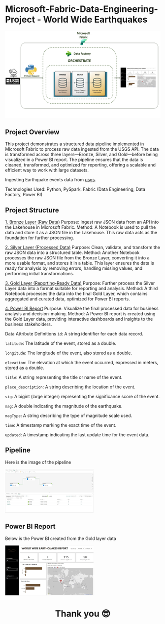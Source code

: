 # Microsoft-Fabric-Data-Engineering-Project - World Wide Earthquakes

<img src="Images\End to End Process Diagram.png" >


## Project Overview
This project demonstrates a structured data pipeline implemented in Microsoft Fabric to process raw data ingested from the USGS API. The data is transformed across three layers—Bronze, Silver, and Gold—before being visualized in a Power BI report. The pipeline ensures that the data is cleaned, transformed, and optimized for reporting, offering a scalable and efficient way to work with large datasets.

Ingesting Earthquake events data from [usgs](https://earthquake.usgs.gov/fdsnws/event/1/#parameters).

Technologies Used: Python, PySpark, Fabric (Data Engineering, Data Factory, Power BI)


## Project Structure

[1. Bronze Layer (Raw Data)](https://github.com/Gbemiclassic/Microsoft-Fabric-Data-Engineering-Project/blob/main/1.%20Bronze%20Layer%20Processing.ipynb)
Purpose: Ingest raw JSON data from an API into the Lakehouse in Microsoft Fabric.
Method: A Notebook is used to pull the data and store it as a JSON file in the Lakehouse. This raw data acts as the foundation for further processing.

[2. Silver Layer (Processed Data)](https://github.com/Gbemiclassic/Microsoft-Fabric-Data-Engineering-Project/blob/main/2.%20Silver%20Layer%20Processing.ipynb)
Purpose: Clean, validate, and transform the raw JSON data into a structured table.
Method: Another Notebook processes the raw JSON file from the Bronze Layer, converting it into a more usable format, and stores it in a table. This layer ensures the data is ready for analysis by removing errors, handling missing values, and performing initial transformations.

[3. Gold Layer (Reporting-Ready Data)](https://github.com/Gbemiclassic/Microsoft-Fabric-Data-Engineering-Project/blob/main/3.%20Gold%20Layer%20Processing.ipynb)
Purpose: Further process the Silver Layer data into a format suitable for reporting and analysis.
Method: A third Notebook processes the data into the final Gold Layer, which contains aggregated and curated data, optimized for Power BI reports.

[4. Power BI Report](https://github.com/Gbemiclassic/Microsoft-Fabric-Data-Engineering-Project/blob/main/Earthquake%20Events%20Report.pbix)
Purpose: Visualize the final processed data for business analysis and decision-making.
Method: A Power BI report is created using the Gold Layer data, providing interactive dashboards and insights to the business stakeholders.


Data Attribute Definitions
`id`: A string identifier for each data record.

`latitude`: The latitude of the event, stored as a double.

`longitude`: The longitude of the event, also stored as a double.

`elevation`: The elevation at which the event occurred, expressed in meters, stored as a double.

`title`: A string representing the title or name of the event.

`place_description`: A string describing the location of the event.

`sig`: A bigint (large integer) representing the significance score of the event.

`mag`: A double indicating the magnitude of the earthquake.

`magType`: A string describing the type of magnitude scale used.

`time`: A timestamp marking the exact time of the event.

`updated`: A timestamp indicating the last update time for the event data.


## Pipeline

Here is the image of the pipeline

<img width="287" alt="image" src="Images\Pipeline.jpg">


## Power BI Report

Below is the Power BI created from the Gold layer data

<img width="287" alt="image" src="Images\Report Screenshot.jpg">



 # <p align="center" style="margin-top: 0px;">Thank you 😎
